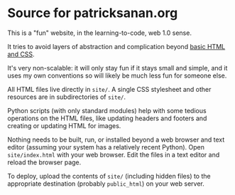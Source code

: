 # Source for patricksanan.org

This is a "fun" website, in the learning-to-code, web 1.0 sense.

It tries to avoid layers of abstraction and complication beyond
[basic HTML and CSS](https://developer.mozilla.org).

It's very non-scalable: it will only stay fun if it stays small and simple,
and it uses my own conventions so will likely be much less fun for
someone else.

All HTML files live directly in `site/`. A single CSS stylesheet and other
resources are in subdirectories of `site/`.

Python scripts (with only standard modules) help with some tedious operations
on the HTML files, like updating headers and footers and creating or
updating HTML for images.

Nothing needs to be built, run, or installed beyond a web browser and text
editor (assuming your system has a relatively recent Python). Open
`site/index.html` with your web browser. Edit the files in a text editor and
reload the browser page.

To deploy, upload the contents of `site/` (including hidden files) to the
appropriate destination (probably `public_html`) on your web server.
